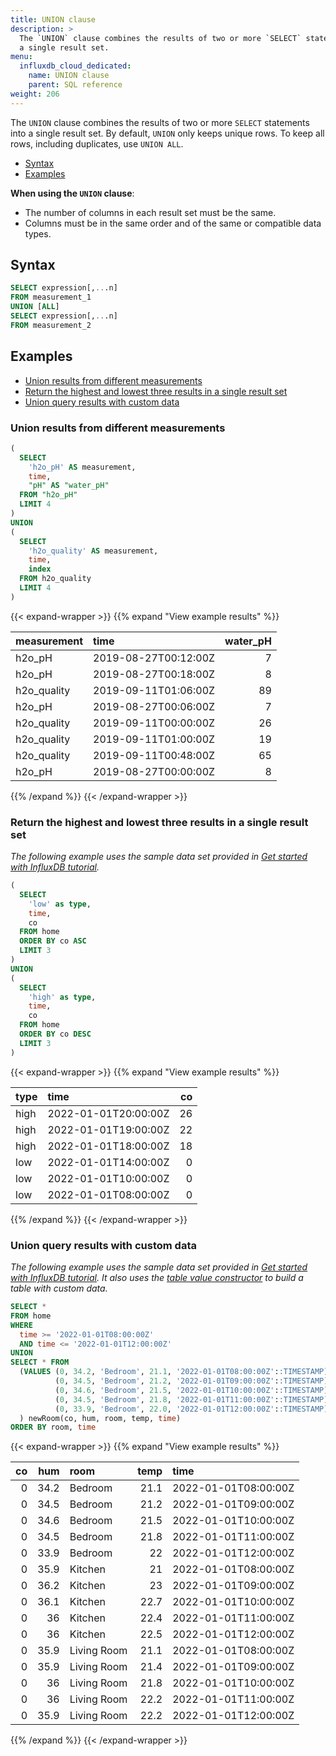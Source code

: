 ```yaml
---
title: UNION clause
description: > 
  The `UNION` clause combines the results of two or more `SELECT` statements into
  a single result set.
menu:
  influxdb_cloud_dedicated:
    name: UNION clause
    parent: SQL reference
weight: 206
---
```


The `UNION` clause combines the results of two or more `SELECT` statements into
a single result set.
By default, `UNION` only keeps unique rows.
To keep all rows, including duplicates, use `UNION ALL`.

- [Syntax](#syntax)
- [Examples](#examples)

**When using the `UNION` clause**:

- The number of columns in each result set must be the same.
- Columns must be in the same order and of the same or compatible data types.

## Syntax

```sql
SELECT expression[,...n]
FROM measurement_1
UNION [ALL]
SELECT expression[,...n]
FROM measurement_2
```

## Examples

- [Union results from different measurements](#union-results-from-different-measurements)
- [Return the highest and lowest three results in a single result set](#return-the-highest-and-lowest-three-results-in-a-single-result-set)
- [Union query results with custom data](#union-query-results-with-custom-data)

### Union results from different measurements

```sql
(
  SELECT
    'h2o_pH' AS measurement,
    time,
    "pH" AS "water_pH"
  FROM "h2o_pH"
  LIMIT 4
)
UNION
(
  SELECT
    'h2o_quality' AS measurement,
    time,
    index
  FROM h2o_quality
  LIMIT 4
)
```
{{< expand-wrapper >}}
{{% expand "View example results" %}}

| measurement | time                 | water_pH |
| :---------- | :------------------- | -------: |
| h2o_pH      | 2019-08-27T00:12:00Z |        7 |
| h2o_pH      | 2019-08-27T00:18:00Z |        8 |
| h2o_quality | 2019-09-11T01:06:00Z |       89 |
| h2o_pH      | 2019-08-27T00:06:00Z |        7 |
| h2o_quality | 2019-09-11T00:00:00Z |       26 |
| h2o_quality | 2019-09-11T01:00:00Z |       19 |
| h2o_quality | 2019-09-11T00:48:00Z |       65 |
| h2o_pH      | 2019-08-27T00:00:00Z |        8 |

{{% /expand %}}
{{< /expand-wrapper >}}

### Return the highest and lowest three results in a single result set

_The following example uses the sample data set provided in
[Get started with InfluxDB tutorial](/influxdb/cloud-dedicated/get-started/write/#construct-line-protocol)._

```sql
(
  SELECT
    'low' as type,
    time,
    co
  FROM home
  ORDER BY co ASC
  LIMIT 3
)
UNION 
(
  SELECT
    'high' as type,
    time,
    co
  FROM home
  ORDER BY co DESC
  LIMIT 3
)
```

{{< expand-wrapper >}}
{{% expand "View example results" %}}

| type | time                 |  co |
| :--- | :------------------- | --: |
| high | 2022-01-01T20:00:00Z |  26 |
| high | 2022-01-01T19:00:00Z |  22 |
| high | 2022-01-01T18:00:00Z |  18 |
| low  | 2022-01-01T14:00:00Z |   0 |
| low  | 2022-01-01T10:00:00Z |   0 |
| low  | 2022-01-01T08:00:00Z |   0 |

{{% /expand %}}
{{< /expand-wrapper >}}

### Union query results with custom data

_The following example uses the sample data set provided in
[Get started with InfluxDB tutorial](/influxdb/cloud-dedicated/get-started/write/#construct-line-protocol).
It also uses the [table value constructor](/influxdb/cloud-dedicated/reference/sql/table-value-constructor/)
to build a table with custom data._

```sql
SELECT *
FROM home
WHERE
  time >= '2022-01-01T08:00:00Z'
  AND time <= '2022-01-01T12:00:00Z'
UNION
SELECT * FROM
  (VALUES (0, 34.2, 'Bedroom', 21.1, '2022-01-01T08:00:00Z'::TIMESTAMP),
          (0, 34.5, 'Bedroom', 21.2, '2022-01-01T09:00:00Z'::TIMESTAMP),
          (0, 34.6, 'Bedroom', 21.5, '2022-01-01T10:00:00Z'::TIMESTAMP),
          (0, 34.5, 'Bedroom', 21.8, '2022-01-01T11:00:00Z'::TIMESTAMP),
          (0, 33.9, 'Bedroom', 22.0, '2022-01-01T12:00:00Z'::TIMESTAMP)
  ) newRoom(co, hum, room, temp, time)
ORDER BY room, time
```

{{< expand-wrapper >}}
{{% expand "View example results" %}}

|  co |  hum | room        | temp | time                 |
| --: | ---: | :---------- | ---: | :------------------- |
|   0 | 34.2 | Bedroom     | 21.1 | 2022-01-01T08:00:00Z |
|   0 | 34.5 | Bedroom     | 21.2 | 2022-01-01T09:00:00Z |
|   0 | 34.6 | Bedroom     | 21.5 | 2022-01-01T10:00:00Z |
|   0 | 34.5 | Bedroom     | 21.8 | 2022-01-01T11:00:00Z |
|   0 | 33.9 | Bedroom     |   22 | 2022-01-01T12:00:00Z |
|   0 | 35.9 | Kitchen     |   21 | 2022-01-01T08:00:00Z |
|   0 | 36.2 | Kitchen     |   23 | 2022-01-01T09:00:00Z |
|   0 | 36.1 | Kitchen     | 22.7 | 2022-01-01T10:00:00Z |
|   0 |   36 | Kitchen     | 22.4 | 2022-01-01T11:00:00Z |
|   0 |   36 | Kitchen     | 22.5 | 2022-01-01T12:00:00Z |
|   0 | 35.9 | Living Room | 21.1 | 2022-01-01T08:00:00Z |
|   0 | 35.9 | Living Room | 21.4 | 2022-01-01T09:00:00Z |
|   0 |   36 | Living Room | 21.8 | 2022-01-01T10:00:00Z |
|   0 |   36 | Living Room | 22.2 | 2022-01-01T11:00:00Z |
|   0 | 35.9 | Living Room | 22.2 | 2022-01-01T12:00:00Z |

{{% /expand %}}
{{< /expand-wrapper >}}
